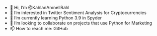 - 👋 Hi, I’m @KahlanAmnellRahl
- 👀 I’m interested in Twitter Sentiment Analysis for Cryptocurrencies
- 🌱 I’m currently learning Python 3.9 in Spyder
- 💞️ I’m looking to collaborate on projects that use Python for Marketing
- 📫 How to reach me: GitHub

<!---
KahlanAmnellRahl/KahlanAmnellRahl is a ✨ special ✨ repository because its `README.md` (this file) appears on your GitHub profile.
You can click the Preview link to take a look at your changes.
--->
